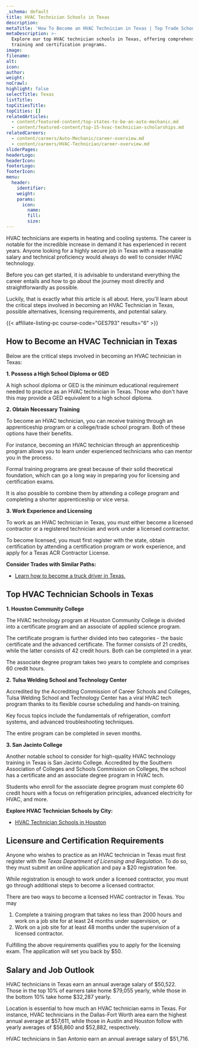 ```yaml
---
_schema: default
title: HVAC Technician Schools in Texas
description:
metaTitle: 'How To Become an HVAC Technician in Texas | Top Trade Schools '
metaDescription: >-
  Explore our top HVAC technician schools in Texas, offering comprehensive
  training and certification programs.
image:
filename:
alt:
icon:
author:
weight:
noCrawl:
highlight: false
selectTitle: Texas
listTitle:
topCitiesTitle:
topCities: []
relatedArticles:
  - content/featured-content/top-states-to-be-an-auto-mechanic.md
  - content/featured-content/top-15-hvac-technician-scholarships.md
relatedCareers:
  - content/careers/Auto-Mechanic/career-overview.md
  - content/careers/HVAC-Technician/career-overview.md
sliderPages:
headerLogo:
headerIcon:
footerLogo:
footerIcon:
menu:
  header:
    identifier:
    weight:
    params:
      icon:
        name:
        fill:
        size:
---
```

HVAC technicians are experts in heating and cooling systems. The career is notable for the incredible increase in demand it has experienced in recent years. Anyone looking for a highly secure job in Texas with a reasonable salary and technical proficiency would always do well to consider HVAC technology.

Before you can get started, it is advisable to understand everything the career entails and how to go about the journey most directly and straightforwardly as possible.

Luckily, that is exactly what this article is all about. Here, you'll learn about the critical steps involved in becoming an HVAC Technician in Texas, possible alternatives, licensing requirements, and potential salary.

{{< affiliate-listing-pc course-code="GES793" results="6" >}}

## **How to Become an HVAC Technician in Texas**

Below are the critical steps involved in becoming an HVAC technician in Texas:

**1\. Possess a High School Diploma or GED**

A high school diploma or GED is the minimum educational requirement needed to practice as an HVAC technician in Texas. Those who don't have this may provide a GED equivalent to a high school diploma.

**2\. Obtain Necessary Training**

To become an HVAC technician, you can receive training through an apprenticeship program or a college/trade school program. Both of these options have their benefits.

For instance, becoming an HVAC technician through an apprenticeship program allows you to learn under experienced technicians who can mentor you in the process.

Formal training programs are great because of their solid theoretical foundation, which can go a long way in preparing you for licensing and certification exams.

It is also possible to combine them by attending a college program and completing a shorter apprenticeship or vice versa.

**3\. Work Experience and Licensing**

To work as an HVAC technician in Texas, you must either become a licensed contractor or a registered technician and work under a licensed contractor.

To become licensed, you must first register with the state, obtain certification by attending a certification program or work experience, and apply for a Texas ACR Contractor License.

**Consider Trades with Similar Paths:**

* [Learn how to become a truck driver in Texas.](https://toptradeschools.com/near-you/truck-driver/texas/)

## **Top HVAC Technician Schools in Texas**

**1\. Houston Community College**

The HVAC technology program at Houston Community College is divided into a certificate program and an associate of applied science program.

The certificate program is further divided into two categories - the basic certificate and the advanced certificate. The former consists of 21 credits, while the latter consists of 42 credit hours. Both can be completed in a year.

The associate degree program takes two years to complete and comprises 60 credit hours.

**2\. Tulsa Welding School and Technology Center**

Accredited by the Accrediting Commission of Career Schools and Colleges, Tulsa Welding School and Technology Center has a viral HVAC tech program thanks to its flexible course scheduling and hands-on training.

Key focus topics include the fundamentals of refrigeration, comfort systems, and advanced troubleshooting techniques.

The entire program can be completed in seven months.

**3\. San Jacinto College**

Another notable school to consider for high-quality HVAC technology training in Texas is San Jacinto College. Accredited by the Southern Association of Colleges and Schools Commission on Colleges, the school has a certificate and an associate degree program in HVAC tech.

Students who enroll for the associate degree program must complete 60 credit hours with a focus on refrigeration principles, advanced electricity for HVAC, and more.

**Explore HVAC Technician Schools by City:**

* [HVAC Technician Schools in Houston](https://toptradeschools.com/near-you/hvac/texas/houston/)​​​

## **Licensure and Certification Requirements**

Anyone who wishes to practice as an HVAC technician in Texas must first register with the *Texas Department of Licensing and Regulation*. To do so, they must submit an online application and pay a $20 registration fee.

While registration is enough to work under a licensed contractor, you must go through additional steps to become a licensed contractor.

There are two ways to become a licensed HVAC contractor in Texas. You may

1. Complete a training program that takes no less than 2000 hours and work on a job site for at least 24 months under supervision, or
2. Work on a job site for at least 48 months under the supervision of a licensed contractor.

Fulfilling the above requirements qualifies you to apply for the licensing exam. The application will set you back by $50.

## **Salary and Job Outlook**

HVAC technicians in Texas earn an annual average salary of $50,522. Those in the top 10% of earners take home $79,055 yearly, while those in the bottom 10% take home $32,287 yearly.

Location is essential to how much an HVAC technician earns in Texas. For instance, HVAC technicians in the Dallas-Fort Worth area earn the highest annual average at $57,611, while those in Austin and Houston follow with yearly averages of $56,860 and $52,882, respectively.

HVAC technicians in San Antonio earn an annual average salary of $51,716.